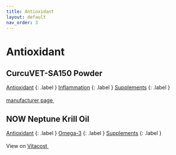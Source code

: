 ```yaml
---
title: Antioxidant
layout: default
nav_order: 3
---
```


# Antioxidant

## CurcuVET-SA150 Powder

[Antioxidant](antioxidant.html)
{: .label }
[Inflammation](inflammation.html)
{: .label }
[Supplements](supplements.html)
{: .label }


 <a href="https://thornevet.com/product/curcuvet-sa150-powder/" class="external" target="_blank">manufacturer page <svg width="18" height="18" viewBox="0 0 24 24" aria-labelledby="svg-external-link-title"><use xlink:href="#svg-external-link"></use></svg></a>

## NOW Neptune Krill Oil

[Antioxidant](antioxidant.html)
{: .label }
[Omega-3](omega-3.html)
{: .label }
[Supplements](supplements.html)
{: .label }


View on <a href="https://www.vitacost.com/now-neptune-krill-oil-500-mg-60-softgels" class="external" target="_blank">Vitacost <svg width="18" height="18" viewBox="0 0 24 24" aria-labelledby="svg-external-link-title"><use xlink:href="#svg-external-link"></use></svg></a>

<!-- Updated 2024-10-18 02:52:49.339144Z -->
